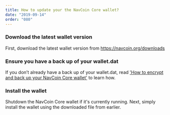 ```yaml
---
title: How to update your the NavCoin Core wallet?
date: "2019-09-14"
order: "080"
---
```


### Download the latest wallet version

First, download the latest wallet version from https://navcoin.org/downloads

### Ensure you have a back up of your wallet.dat

If you don’t already have a back up of your wallet.dat, read ['How to encrypt and back up your NavCoin Core wallet'](/navcoin-core/encrypt-and-backup-your-wallet) to learn how.

### Install the wallet

Shutdown the NavCoin Core wallet if it's currently running. Next, simply install the wallet using the downloaded file from earlier.
